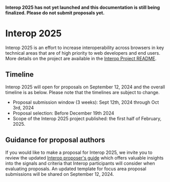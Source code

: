 **Interop 2025 has not yet launched and this documentation is still being finalized. Please do not submit proposals yet.**

# Interop 2025

Interop 2025 is an effort to increase interoperability across browsers in key technical areas that are of high priority to web developers and end users. More details on the project are available in the [Interop Project README](https://github.com/web-platform-tests/interop/blob/main/README.md).

## Timeline

Interop 2025 will open for proposals on September 12, 2024 and the overall timeline is as below. Please note that the timelines are subject to change.
- Proposal submission window (3 weeks): Sept 12th, 2024 through Oct 3rd, 2024
- Proposal selection: Before December 19th 2024
- Scope of the Interop 2025 project published: the first half of February, 2025.

## Guidance for proposal authors

If you would like to make a proposal for Interop 2025, we invite you to review the updated [Interop proposer's guide](https://github.com/web-platform-tests/interop/blob/main/proposal_guide.md) which offers valuable insights into the signals and criteria that Interop participants will consider when evaluating proposals. An updated template for focus area proposal submissions will be shared on September 12, 2024.
